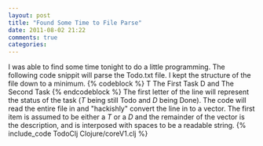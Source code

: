```yaml
---
layout: post
title: "Found Some Time to File Parse"
date: 2011-08-02 21:22
comments: true
categories: 
---
```

I was able to find some time tonight to do a little programming. The following code snippit will parse the Todo.txt file. I kept the structure of the file down to a minimum.
{% codeblock %}
T The First Task
D and The Second Task
{% endcodeblock %}
The first letter of the line will represent the status of the task (*T* being still Todo and *D* being Done). The code will read the entire file in and "hackishly" convert the line in to a vector. The first item is assumed to be either a *T* or a *D* and the remainder of the vector is the description, and is interposed with spaces to be a readable string.
{% include_code TodoClj Clojure/coreV1.clj %}